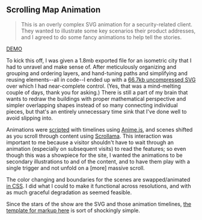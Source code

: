 ## Scrolling Map Animation

> This is an overly complex SVG animation for a security-related client. They wanted to illustrate some key scenarios their product addresses, and I agreed to do some fancy animations to help tell the stories.

[DEMO](https://ryansalerno.github.io/code-samples/scrolling-map-animation/)

To kick this off, I was given a 1.8mb exported file for an isometric city that I had to unravel and make sense of. After meticulously organizing and grouping and ordering layers, and hand-tuning paths and simplifying and reusing elements--all in code--I ended up with a [66.7kb uncompressed SVG](./src/assets/glennopolis.svg) over which I had near-complete control. (Yes, that was a mind-melting couple of days, thank you for asking.) There is still a part of my brain that wants to redraw the buildings with proper mathematical perspective and simpler overlapping shapes instead of so many connecting individual pieces, but that's an entirely unnecessary time sink that I've done well to avoid slipping into.

Animations were [scripted](./src/js/glennopolis.js) with timelines using [Anime.js](https://animejs.com/), and scenes shifted as you scroll through content using [Scrollama](https://github.com/russellgoldenberg/scrollama). This interaction was important to me because a visitor shouldn't have to wait through an animation (especially on subsequent visits) to read the features; so even though this was a showpiece for the site, I wanted the animations to be secondary illustrations to and of the content, and to have them play with a single trigger and not unfold on a [more] massive scroll.

The color changing and boundaries for the scenes are swapped/animated [in CSS](./src/css/module-glennopolis.scss). I did what I could to make it functional across resolutions, and with as much graceful degradation as seemed feasible.

Since the stars of the show are the SVG and those animation timelines, [the template for markup here](./src/templates/module-glennopolis.php) is sort of shockingly simple.
